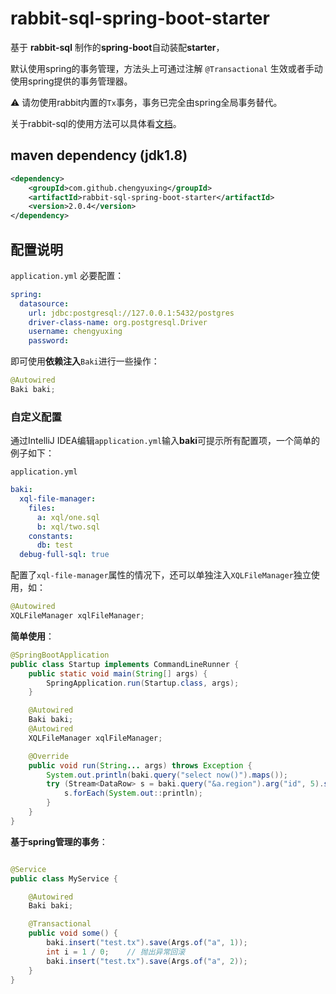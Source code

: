 # rabbit-sql-spring-boot-starter

基于 **rabbit-sql** 制作的**spring-boot**自动装配**starter**，

默认使用spring的事务管理，方法头上可通过注解 `@Transactional` 生效或者手动使用spring提供的事务管理器。

:warning: 请勿使用rabbit内置的`Tx`事务，事务已完全由spring全局事务替代。

关于rabbit-sql的使用方法可以具体看[文档](https://github.com/chengyuxing/rabbit-sql/tree/rabbit-sql-7)。

## maven dependency (jdk1.8)

```xml
<dependency>
    <groupId>com.github.chengyuxing</groupId>
    <artifactId>rabbit-sql-spring-boot-starter</artifactId>
    <version>2.0.4</version>
</dependency>
```

## 配置说明

`application.yml` 必要配置：

```yaml
spring:
  datasource:
    url: jdbc:postgresql://127.0.0.1:5432/postgres
    driver-class-name: org.postgresql.Driver
    username: chengyuxing
    password:
```

即可使用**依赖注入**`Baki`进行一些操作：

```java
@Autowired
Baki baki;
```

### 自定义配置

通过IntelliJ IDEA编辑`application.yml`输入**baki**可提示所有配置项，一个简单的例子如下：

`application.yml`

```yaml
baki:
  xql-file-manager:
    files:
      a: xql/one.sql
      b: xql/two.sql
    constants:
      db: test
  debug-full-sql: true
```

配置了`xql-file-manager`属性的情况下，还可以单独注入`XQLFileManager`独立使用，如：

```java
@Autowired
XQLFileManager xqlFileManager;
```

**简单使用**：

```java
@SpringBootApplication
public class Startup implements CommandLineRunner {
    public static void main(String[] args) {
        SpringApplication.run(Startup.class, args);
    }

    @Autowired
    Baki baki;
    @Autowired
    XQLFileManager xqlFileManager;

    @Override
    public void run(String... args) throws Exception {
        System.out.println(baki.query("select now()").maps());
        try (Stream<DataRow> s = baki.query("&a.region").arg("id", 5).stream()) {
            s.forEach(System.out::println);
        }
    }
}
```

**基于spring管理的事务**：

```java

@Service
public class MyService {

    @Autowired
    Baki baki;

    @Transactional
    public void some() {
        baki.insert("test.tx").save(Args.of("a", 1));
        int i = 1 / 0;    // 抛出异常回滚
        baki.insert("test.tx").save(Args.of("a", 2));
    }
}
```

